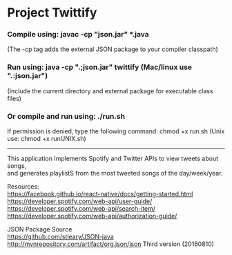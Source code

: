 # Project Twittify
### Compile using:  javac -cp "json.jar" \*.java
(The -cp tag adds the external JSON package to your compiler classpath)<br>
### Run using: java -cp ".;json.jar" twittify (Mac/linux use ".:json.jar")
(Include the current directory and external package for executable class files)
### Or compile and run using: ./run.sh
If permission is denied, type the following command: chmod +x run.sh (Unix use: chmod +x runUNIX.sh)

---

This application Implements Spotify and Twitter APIs to view tweets about songs, <br>
and generates playlistS from the most tweeted songs of the day/week/year.

Resources:<br>
https://facebook.github.io/react-native/docs/getting-started.html<br>
https://developer.spotify.com/web-api/user-guide/<br>
https://developer.spotify.com/web-api/search-item/<br>
https://developer.spotify.com/web-api/authorization-guide/<br>

JSON Package Source<br>
https://github.com/stleary/JSON-java<br>
http://mvnrepository.com/artifact/org.json/json  Third version (20160810)<br>
